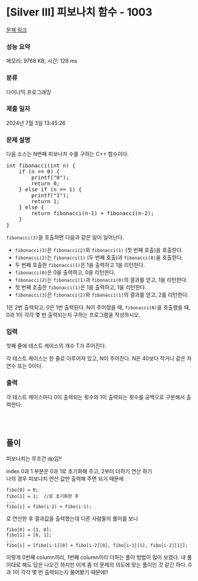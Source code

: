 # [Silver III] 피보나치 함수 - 1003 

[문제 링크](https://www.acmicpc.net/problem/1003) 

### 성능 요약

메모리: 9768 KB, 시간: 128 ms

### 분류

다이나믹 프로그래밍

### 제출 일자

2024년 7월 3일 13:45:26

### 문제 설명

<p>다음 소스는 N번째 피보나치 수를 구하는 C++ 함수이다.</p>

<pre>int fibonacci(int n) {
    if (n == 0) {
        printf("0");
        return 0;
    } else if (n == 1) {
        printf("1");
        return 1;
    } else {
        return fibonacci(n‐1) + fibonacci(n‐2);
    }
}
</pre>

<p><code>fibonacci(3)</code>을 호출하면 다음과 같은 일이 일어난다.</p>

<ul>
	<li><code>fibonacci(3)</code>은 <code>fibonacci(2)</code>와 <code>fibonacci(1)</code> (첫 번째 호출)을 호출한다.</li>
	<li><code>fibonacci(2)</code>는 <code>fibonacci(1)</code> (두 번째 호출)과 <code>fibonacci(0)</code>을 호출한다.</li>
	<li>두 번째 호출한 <code>fibonacci(1)</code>은 1을 출력하고 1을 리턴한다.</li>
	<li><code>fibonacci(0)</code>은 0을 출력하고, 0을 리턴한다.</li>
	<li><code>fibonacci(2)</code>는 <code>fibonacci(1)</code>과 <code>fibonacci(0)</code>의 결과를 얻고, 1을 리턴한다.</li>
	<li>첫 번째 호출한 <code>fibonacci(1)</code>은 1을 출력하고, 1을 리턴한다.</li>
	<li><code>fibonacci(3)</code>은 <code>fibonacci(2)</code>와 <code>fibonacci(1)</code>의 결과를 얻고, 2를 리턴한다.</li>
</ul>

<p>1은 2번 출력되고, 0은 1번 출력된다. N이 주어졌을 때, <code>fibonacci(N)</code>을 호출했을 때, 0과 1이 각각 몇 번 출력되는지 구하는 프로그램을 작성하시오.</p>

### 입력 

 <p>첫째 줄에 테스트 케이스의 개수 T가 주어진다.</p>

<p>각 테스트 케이스는 한 줄로 이루어져 있고, N이 주어진다. N은 40보다 작거나 같은 자연수 또는 0이다.</p>

### 출력 

 <p>각 테스트 케이스마다 0이 출력되는 횟수와 1이 출력되는 횟수를 공백으로 구분해서 출력한다.</p>

<br /><br />

## 풀이

피보나치는 무조건 dp임!!

index 0과 1 부분은 0과 1로 초기화해 주고, 2부터 더하기 연산 하기
<br />
나의 경우 피보나치 연산 값만 출력해 주면 되기 때문에 
```
fibo[0] = 0;
fibo[1] = 1;  //로 초기화한 후
...
fibo[i] = fibo(i-2) + fibo(i-1);
```
로 연산한 후 결과값을 출력했는데 다른 사람들의 풀이를 보니

```
fibo[0] = [1, 0];
fibo[1] = [0, 1];
...
fibo[i] = [fibo[i-1][0] + fibo[i-2][0], fibo[i-1][1], fibo[i-2][1]];
```
이렇게 0번째 column끼리, 1번째 column끼리 더하는 풀이 방법이 많이 보였다.
내 풀이대로 해도 답은 나오긴 하지만 이게 좀 더 문제의 의도에 맞는 풀이인 것 같긴 하다. 
0과 1이 각각 몇 번 출력되는지 물어봤기 때문에!!
